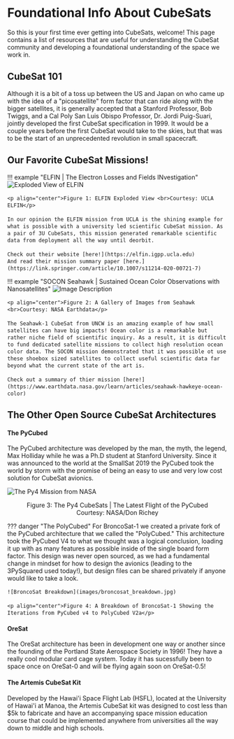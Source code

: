 # Foundational Info About CubeSats

So this is your first time ever getting into CubeSats, welcome! This page contains a list of resources that are useful for understanding the CubeSat community and developing a foundational understanding of the space we work in. 

## CubeSat 101

Although it is a bit of a toss up between the US and Japan on who came up with the idea of a "picosatellite" form factor that can ride along with the bigger satellites, it is generally accepted that a Stanford Professor, Bob Twiggs, and a Cal Poly San Luis Obispo Professor, Dr. Jordi Puig-Suari, jointly developed the first CubeSat specification in 1999. It would be a couple years before the first CubeSat would take to the skies, but that was to be the start of an unprecedented revolution in small spacecraft. 

## Our Favorite CubeSat Missions! 

!!! example "ELFIN | The Electron Losses and Fields INvestigation"
    ![Exploded View of ELFIN](https://images.squarespace-cdn.com/content/v1/5b3bd5a9266c077a5bdfcafd/1536638856060-9TLJDHLPNTUVT1CDOZTG/COMPONENTS2.jpg?format=2500w)

    <p align="center">Figure 1: ELFIN Exploded View <br>Courtesy: UCLA ELFIN</p>

    In our opinion the ELFIN mission from UCLA is the shining example for what is possible with a university led scientific CubeSat mission. As a pair of 3U CubeSats, this mission generated remarkable scientific data from deployment all the way until deorbit. 

    Check out their website [here!](https://elfin.igpp.ucla.edu)
    And read their mission summary paper [here.](https://link.springer.com/article/10.1007/s11214-020-00721-7)

!!! example "SOCON Seahawk | Sustained Ocean Color Observations with Nanosatellites" 
    ![Image Description](https://www.earthdata.nasa.gov/s3fs-public/2021-10/HawkEye_Image_Gallery.png?VersionId=nuvGHK_9ZKkiE7J1LwrG5SK5vftc5T3D)

    <p align="center">Figure 2: A Gallery of Images from Seahawk <br>Courtesy: NASA Earthdata</p>

    The Seahawk-1 CubeSat from UNCW is an amazing example of how small satellites can have big impacts! Ocean color is a remarkable but rather niche field of scientific inquiry. As a result, it is difficult to fund dedicated satellite missions to collect high resolution ocean color data. The SOCON mission demonstrated that it was possible ot use these shoebox sized satellites to collect useful scientific data far beyond what the current state of the art is. 

    Check out a summary of thier mission [here!](https://www.earthdata.nasa.gov/learn/articles/seahawk-hawkeye-ocean-color)

## The Other Open Source CubeSat Architectures

#### The PyCubed
The PyCubed architecture was developed by the man, the myth, the legend, Max Holliday while he was a Ph.D student at Stanford University. Since it was announced to the world at the SmallSat 2019 the PyCubed took the world by storm with the promise of being an easy to use and very low cost solution for CubeSat avionics. 

![The Py4 Mission from NASA](https://www.nasa.gov/wp-content/uploads/2024/03/acd23-0110-001-2.jpg)

<p align="center">Figure 3: The Py4 CubeSats | The Latest Flight of the PyCubed <br>Courtesy: NASA/Don Richey</p>

??? danger "The PolyCubed"
    For BroncoSat-1 we created a private fork of the PyCubed architecture that we called the "PolyCubed." This architecture took the PyCubed V4 to what we thought was a logical conclusion, loading it up with as many features as possible inside of the single board form factor. This design was never open sourced, as we had a fundamental change in mindset for how to design the avionics (leading to the 3PySquared used today!), but design files can be shared privately if anyone would like to take a look. 

    ![BroncoSat Breakdown](images/broncosat_breakdown.jpg)

    <p align="center">Figure 4: A Breakdown of BroncoSat-1 Showing the Iterations from PyCubed v4 to PolyCubed V2a</p>

#### OreSat
The OreSat architecture has been in development one way or another since the founding of the Portland State Aerospace Society in 1996! They have a really cool modular card cage system. Today it has sucessfully been to space once on OreSat-0 and will be flying again soon on OreSat-0.5! 

#### The Artemis CubeSat Kit

Developed by the Hawai'i Space Flight Lab (HSFL), located at the University of Hawai'i at Manoa, the Artemis CubeSat kit was designed to cost less than $5k to fabricate and have an accompanying space mission education course that could be implemented anywhere from universities all the way down to middle and high schools. 